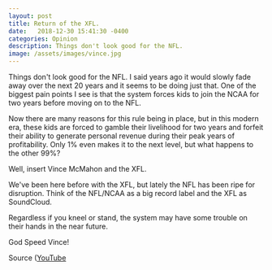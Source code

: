 ```yaml
---
layout: post
title: Return of the XFL.
date:   2018-12-30 15:41:30 -0400
categories: Opinion
description: Things don't look good for the NFL.
image: /assets/images/vince.jpg
---
```


Things don't look good for the NFL. I said years ago it would slowly fade away over the next 20 years and it seems to be doing just that. One of the biggest pain points I see is that the system forces kids to join the NCAA for two years before moving on to the NFL.

Now there are many reasons for this rule being in place, but in this modern era, these kids are forced to gamble their livelihood for two years and forfeit their ability to generate personal revenue during their peak years of profitability. Only 1% even makes it to the next level, but what happens to the other 99%?

Well, insert Vince McMahon and the XFL.

We've been here before with the XFL, but lately the NFL has been ripe for disruption. Think of the NFL/NCAA as a big record label and the XFL as SoundCloud.  

Regardless if you kneel or stand, the system may have some trouble on their hands in the near future.

God Speed Vince!

Source ([YouTube](https://www.youtube.com/watch?v=e1LUVHT18bc)
